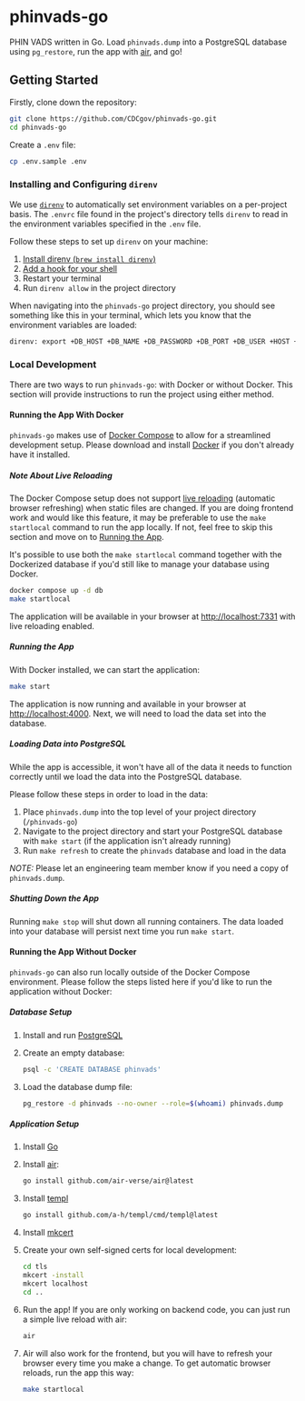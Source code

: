 # phinvads-go

PHIN VADS written in Go. Load `phinvads.dump` into a PostgreSQL database using `pg_restore`, run the app with [air](https://github.com/air-verse/air), and go!

## Getting Started

Firstly, clone down the repository:

```bash
git clone https://github.com/CDCgov/phinvads-go.git
cd phinvads-go
```

Create a `.env` file:

```bash
cp .env.sample .env
```

### Installing and Configuring `direnv`

We use [`direnv`](https://direnv.net/) to automatically set environment variables on a per-project basis. The `.envrc` file found in the project's directory tells `direnv` to read in the environment variables specified in the `.env` file.

Follow these steps to set up `direnv` on your machine:

1. [Install direnv (`brew install direnv`)](https://direnv.net/docs/installation.html)
2. [Add a hook for your shell](https://direnv.net/docs/hook.html)
3. Restart your terminal
4. Run `direnv allow` in the project directory

When navigating into the `phinvads-go` project directory, you should see something like this in your terminal, which lets you know that the environment variables are loaded:

```bash
direnv: export +DB_HOST +DB_NAME +DB_PASSWORD +DB_PORT +DB_USER +HOST +PORT
```

### Local Development

There are two ways to run `phinvads-go`: with Docker or without Docker. This section will provide instructions to run the project using either method.

#### Running the App With Docker

`phinvads-go` makes use of [Docker Compose](https://docs.docker.com/compose/) to allow for a streamlined development setup. Please download and install [Docker](https://www.docker.com/products/docker-desktop/) if you don't already have it installed.

##### Note About Live Reloading

The Docker Compose setup does not support [live reloading](https://templ.guide/commands-and-tools/live-reload-with-other-tools) (automatic browser refreshing) when static files are changed. If you are doing frontend work and would like this feature, it may be preferable to use the `make startlocal` command to run the app locally. If not, feel free to skip this section and move on to [Running the App](#running-the-app).

It's possible to use both the `make startlocal` command together with the Dockerized database if you'd still like to manage your database using Docker.

```bash
docker compose up -d db
make startlocal
```

The application will be available in your browser at [http://localhost:7331](http://localhost:7331/) with live reloading enabled.

##### Running the App

With Docker installed, we can start the application:

```bash
make start
```

The application is now running and available in your browser at [http://localhost:4000](http://localhost:4000/). Next, we will need to load the data set into the database.

##### Loading Data into PostgreSQL

While the app is accessible, it won't have all of the data it needs to function correctly until we load the data into the PostgreSQL database.

Please follow these steps in order to load in the data:

1. Place `phinvads.dump` into the top level of your project directory (`/phinvads-go`)
2. Navigate to the project directory and start your PostgreSQL database with `make start` (if the application isn't already running)
3. Run `make refresh` to create the `phinvads` database and load in the data

*NOTE:* Please let an engineering team member know if you need a copy of `phinvads.dump`.

##### Shutting Down the App

Running `make stop` will shut down all running containers. The data loaded into your database will persist next time you run `make start`.

#### Running the App Without Docker

`phinvads-go` can also run locally outside of the Docker Compose environment. Please follow the steps listed here if you'd like to run the application without Docker:

##### Database Setup

1. Install and run [PostgreSQL](https://www.postgresql.org/download/)
1. Create an empty database:

    ```bash
    psql -c 'CREATE DATABASE phinvads'
    ```

1. Load the database dump file:

    ```bash
    pg_restore -d phinvads --no-owner --role=$(whoami) phinvads.dump
    ```

##### Application Setup

1. Install [Go](https://go.dev/doc/install)
1. Install [air](https://github.com/air-verse/air):

    ```bash
    go install github.com/air-verse/air@latest
    ```

1. Install [templ](https://github.com/a-h/templ)

    ```bash
    go install github.com/a-h/templ/cmd/templ@latest
    ```

1. Install [mkcert](https://github.com/FiloSottile/mkcert)
1. Create your own self-signed certs for local development:  

    ```bash
    cd tls
    mkcert -install
    mkcert localhost
    cd ..
    ```

1. Run the app! If you are only working on backend code, you can just run a simple live reload with air:

    ```bash
    air
    ```

1. Air will also work for the frontend, but you will have to refresh your browser every time you make a change. To get automatic browser reloads, run the app this way:

    ```bash
    make startlocal
    ```
